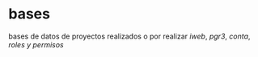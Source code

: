 # bases
bases de datos de proyectos realizados o por realizar
*iweb*,
*pgr3*,
_conta_,
*roles y permisos*

